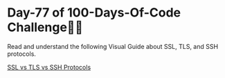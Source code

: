 # Day-77 of 100-Days-Of-Code Challenge🚀✨

Read and understand the following Visual Guide about SSL, TLS, and SSH protocols.

[SSL vs TLS vs SSH Protocols](https://roadmap.sh/guides/ssl-tls-https-ssh)
